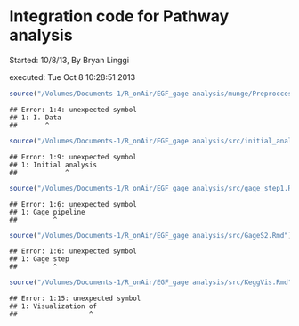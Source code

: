 Integration code for Pathway analysis
========================================================
Started: 10/8/13, By Bryan Linggi   

executed: Tue Oct  8 10:28:51 2013  


```r
source("/Volumes/Documents-1/R_onAir/EGF_gage analysis/munge/Preproccessing.Rmd")
```

```
## Error: 1:4: unexpected symbol
## 1: I. Data
##       ^
```

```r
source("/Volumes/Documents-1/R_onAir/EGF_gage analysis/src/initial_analysis.Rmd")
```

```
## Error: 1:9: unexpected symbol
## 1: Initial analysis
##            ^
```

```r
source("/Volumes/Documents-1/R_onAir/EGF_gage analysis/src/gage_step1.Rmd")
```

```
## Error: 1:6: unexpected symbol
## 1: Gage pipeline
##         ^
```

```r
source("/Volumes/Documents-1/R_onAir/EGF_gage analysis/src/GageS2.Rmd")
```

```
## Error: 1:6: unexpected symbol
## 1: Gage step
##         ^
```

```r
source("/Volumes/Documents-1/R_onAir/EGF_gage analysis/src/KeggVis.Rmd")
```

```
## Error: 1:15: unexpected symbol
## 1: Visualization of
##                  ^
```
